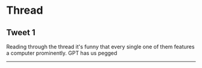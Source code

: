 # Thread

## Tweet 1

Reading through the thread it's funny that every single one of them features a computer prominently. GPT has us pegged

---

